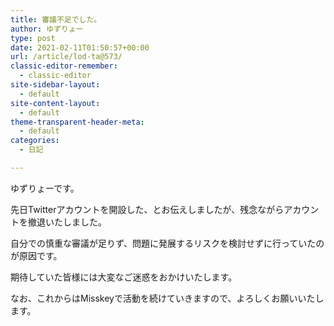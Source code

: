```yaml
---
title: 審議不足でした。
author: ゆずりょー
type: post
date: 2021-02-11T01:50:57+00:00
url: /article/lod-ta@573/
classic-editor-remember:
  - classic-editor
site-sidebar-layout:
  - default
site-content-layout:
  - default
theme-transparent-header-meta:
  - default
categories:
  - 日記

---
```

ゆずりょーです。

先日Twitterアカウントを開設した、とお伝えしましたが、残念ながらアカウントを撤退いたしました。

自分での慎重な審議が足りず、問題に発展するリスクを検討せずに行っていたのが原因です。

期待していた皆様には大変なご迷惑をおかけいたします。

なお、これからはMisskeyで活動を続けていきますので、よろしくお願いいたします。

&nbsp;
